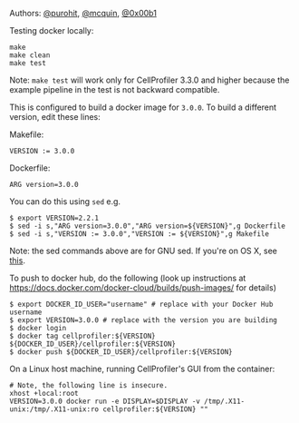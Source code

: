 Authors: [@purohit](https://github.com/purohit), [@mcquin](https://github.com/mcquin), [@0x00b1](https://github.com/0x00b1)

Testing docker locally:

    make
    make clean
    make test

Note: `make test` will work only for CellProfiler 3.3.0 and higher because the example pipeline in the test is not backward compatible.

This is configured to build a docker image for `3.0.0`. To build a different version, edit these lines:

Makefile:

    VERSION := 3.0.0

Dockerfile:

    ARG version=3.0.0
    
You can do this using `sed` e.g.
    
    $ export VERSION=2.2.1
    $ sed -i s,"ARG version=3.0.0","ARG version=${VERSION}",g Dockerfile
    $ sed -i s,"VERSION := 3.0.0","VERSION := ${VERSION}",g Makefile

Note: the sed commands above are for GNU sed. If you're on OS X, see [this](https://stackoverflow.com/questions/30003570/how-to-use-gnu-sed-on-mac-os-x).

To push to docker hub, do the following (look up instructions at https://docs.docker.com/docker-cloud/builds/push-images/ for details)

    $ export DOCKER_ID_USER="username" # replace with your Docker Hub username 
    $ export VERSION=3.0.0 # replace with the version you are building
    $ docker login
    $ docker tag cellprofiler:${VERSION}  ${DOCKER_ID_USER}/cellprofiler:${VERSION} 
    $ docker push ${DOCKER_ID_USER}/cellprofiler:${VERSION} 

On a Linux host machine, running CellProfiler's GUI from the container:

    # Note, the following line is insecure.
    xhost +local:root
    VERSION=3.0.0 docker run -e DISPLAY=$DISPLAY -v /tmp/.X11-unix:/tmp/.X11-unix:ro cellprofiler:${VERSION} ""
